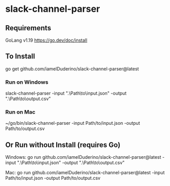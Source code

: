 # slack-channel-parser

## Requirements

GoLang v1.19
https://go.dev/doc/install

## To Install 

go get github.com/iamelDuderino/slack-channel-parser@latest

### Run on Windows

slack-channel-parser -input ".\Path\to\input.json" -output ".\Path\to\output.csv"

### Run on Mac

~/go/bin/slack-channel-parser -input Path/to/input.json -output Path/to/output.csv

## Or Run without Install (requires Go)
Windows:
go run github.com/iamelDuderino/slack-channel-parser@latest -input ".\Path\to\input.json" -output ".\Path\to\output.csv"

Mac:
go run github.com/iamelDuderino/slack-channel-parser@latest -input Path/to/input.json -output Path/to/output.csv

